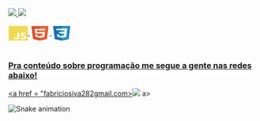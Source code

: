 <div>
  <a href="https://github.com/fabricioG31">
  <img height="180em" src="https://github-readme-stats.vercel.app/api?username=fabricioG31&show_icons=true&theme=tokyonight&include_all_commits=true&count_private=true"/>
  <img height="180em" src="https://github-readme-stats.vercel.app/api/top-langs/?username=fabricioG3&layout=compact&langs_count=6&theme=tokyonight"/>
</div>
<div style="display: inline_block"><br>
  <img align="center" alt="Js" height="30" width="40" src="https://raw.githubusercontent.com/devicons/devicon/master/icons/javascript/javascript-plain.svg">
  <img align="center" alt="HTML" height="30" width="40" src="https://raw.githubusercontent.com/devicons/devicon/master/icons/html5/html5-original.svg">
  <img align="center" alt="CSS" height="30" width="40" src="https://raw.githubusercontent.com/devicons/devicon/master/icons/css3/css3-original.svg">
</div>
 
 <br>
 
  ### Pra conteúdo sobre programação me segue a gente nas redes abaixo!
 

  <a href = "fabriciosiva282gmail.com><img src="https://img.shields.io/badge/-Gmail-%23333?style=for-the-badge&logo=gmail&logoColor=white" target="_blank"></a>
  a> 
 
  ![Snake animation](https://github.com/fabricioG31/fabricioG31/blob/output/github-contribution-grid-snake.svg)

</div>
